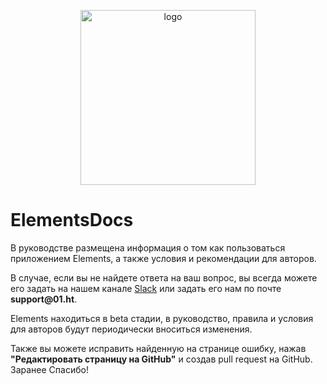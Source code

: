 <p align="center">
  <a href="https://docs.elements.01.ht" target="_blank">
    <img width="280" src="https://res.cloudinary.com/cdn-01ht/image/upload/v1535207284/users/O56irHsSXsaEssaAyW06FYBAnAp1.png" alt="logo">
  </a>
</p>

# ElementsDocs

<div>
  <p>В руководстве размещена информация о том как пользоваться приложением Elements, а также условия и рекомендации для авторов.</p>
  <p>В случае, если вы не найдете ответа на ваш вопрос, вы всегда можете его задать на нашем канале <a href="https://01ht.slack.com" target="_blank">Slack</a> или задать его нам по почте <strong>support@01.ht</strong>.</p>
  <p>Elements находиться в beta стадии, в руководство, правила и условия для авторов будут периодически вноситься изменения.</p>
  <p>Также вы можете исправить найденную на странице ошибку, нажав <strong>"Редактировать страницу на GitHub"</strong> и создав pull request на GitHub. Заранее Спасибо!</p>
</div>